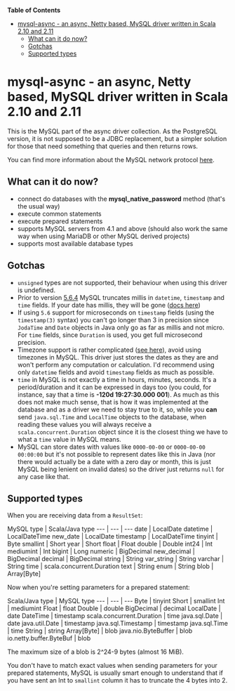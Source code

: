 <!-- START doctoc generated TOC please keep comment here to allow auto update -->
<!-- DON'T EDIT THIS SECTION, INSTEAD RE-RUN doctoc TO UPDATE -->
**Table of Contents**

- [mysql-async - an async, Netty based, MySQL driver written in Scala 2.10 and 2.11](#mysql-async---an-async-netty-based-mysql-driver-written-in-scala-210)
	- [What can it do now?](#what-can-it-do-now)
	- [Gotchas](#gotchas)
	- [Supported types](#supported-types)

<!-- END doctoc generated TOC please keep comment here to allow auto update -->

# mysql-async - an async, Netty based, MySQL driver written in Scala 2.10 and 2.11

This is the MySQL part of the async driver collection. As the PostgreSQL version, it is not supposed to be a JDBC replacement, but a simpler solution for those that need something that queries and then returns rows.

You can find more information about the MySQL network protocol [here](http://dev.mysql.com/doc/internals/en/client-server-protocol.html).

## What can it do now?

* connect do databases with the **mysql_native_password** method (that's the usual way)
* execute common statements
* execute prepared statements
* supports MySQL servers from 4.1 and above (should also work the same way when using MariaDB or other MySQL derived projects)
* supports most available database types

## Gotchas

* `unsigned` types are not supported, their behaviour when using this driver is undefined.
* Prior to version [5.6.4](http://dev.mysql.com/doc/refman/5.6/en/fractional-seconds.html) MySQL truncates millis in `datetime`, `timestamp` and `time` fields. If your date has millis,
  they will be gone ([docs here](http://dev.mysql.com/doc/refman/5.0/en/fractional-seconds.html))
* If using `5.6` support for microseconds on `timestamp` fields (using the `timestamp(3)` syntax) you can't
  go longer than 3 in precision since `JodaTime` and `Date` objects in Java only go as far as millis and not micro.
  For `time` fields, since `Duration` is used, you get full microsecond precision.
* Timezone support is rather complicated ([see here](http://dev.mysql.com/doc/refman/5.5/en/time-zone-support.html)),
  avoid using timezones in MySQL. This driver just stores the dates as they are and won't perform any computation
  or calculation. I'd recommend using only `datetime` fields and avoid `timestamp` fields as much as possible.
* `time` in MySQL is not exactly a time in hours, minutes, seconds. It's a period/duration and it can be expressed in
  days too (you could, for instance, say that a time is __-120d 19:27:30.000 001__). As much as this does not make much
  sense, that is how it was implemented at the database and as a driver we need to stay true to it, so, while you
  **can** send `java.sql.Time` and `LocalTime` objects to the database, when reading these values you will always
  receive a `scala.concurrent.Duration` object since it is the closest thing we have to what a `time` value in MySQL means.
* MySQL can store dates with values like `0000-00-00` or `0000-00-00 00:00:00` but it's not possible to represent dates   like this in Java (nor there would actually be a date with a zero day or month, this is just MySQL being lenient on    invalid dates) so the driver just returns `null` for any case like that.

## Supported types

When you are receiving data from a `ResultSet`:

MySQL type | Scala/Java type
--- | --- | ---
date | LocalDate
datetime | LocalDateTime
new_date | LocalDate
timestamp | LocalDateTime
tinyint | Byte
smallint | Short
year | Short
float | Float
double | Double
int24 | Int
mediumint | Int
bigint | Long
numeric | BigDecimal
new_decimal | BigDecimal
decimal | BigDecimal
string | String
var_string | String
varchar | String
time | scala.concurrent.Duration
text | String
enum | String
blob | Array[Byte]

Now when you're setting parameters for a prepared statement:

Scala/Java type | MySQL type
--- | --- | ---
Byte | tinyint
Short | smallint
Int | mediumint
Float | float
Double | double
BigDecimal | decimal
LocalDate | date
DateTime | timestamp
scala.concurrent.Duration | time
java.sql.Date | date
java.util.Date | timestamp
java.sql.Timestamp | timestamp
java.sql.Time | time
String | string
Array[Byte] | blob
java.nio.ByteBuffer | blob
io.netty.buffer.ByteBuf | blob

The maximum size of a blob is 2^24-9 bytes (almost 16 MiB).

You don't have to match exact values when sending parameters for your prepared statements, MySQL is usually smart
enough to understand that if you have sent an Int to `smallint` column it has to truncate the 4 bytes into 2.
